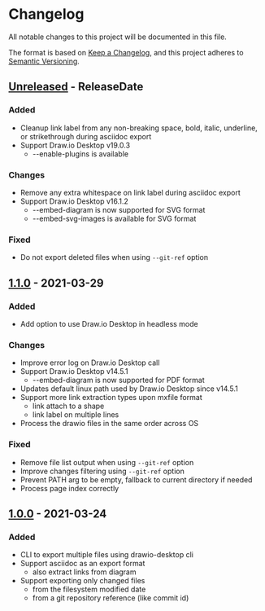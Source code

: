 # Changelog

All notable changes to this project will be documented in this file.

The format is based on [Keep a Changelog](https://keepachangelog.com/en/1.0.0/), and this project adheres
to [Semantic Versioning](https://semver.org/spec/v2.0.0.html).

<!-- next-header -->
## [Unreleased] - ReleaseDate

### Added

* Cleanup link label from any non-breaking space, bold, italic, underline, or strikethrough during asciidoc export
* Support Draw.io Desktop v19.0.3
    * --enable-plugins is available

### Changes

* Remove any extra whitespace on link label during asciidoc export
* Support Draw.io Desktop v16.1.2
  * --embed-diagram is now supported for SVG format
  * --embed-svg-images is available for SVG format

### Fixed

* Do not export deleted files when using `--git-ref` option

## [1.1.0] - 2021-03-29

### Added

* Add option to use Draw.io Desktop in headless mode

### Changes

* Improve error log on Draw.io Desktop call
* Support Draw.io Desktop v14.5.1
  * --embed-diagram is now supported for PDF format
* Updates default linux path used by Draw.io Desktop since v14.5.1
* Support more link extraction types upon mxfile format
  * link attach to a shape
  * link label on multiple lines
* Process the drawio files in the same order across OS

### Fixed

* Remove file list output when using `--git-ref` option
* Improve changes filtering using `--git-ref` option
* Prevent PATH arg to be empty, fallback to current directory if needed
* Process page index correctly

## [1.0.0] - 2021-03-24

### Added

* CLI to export multiple files using drawio-desktop cli
* Support asciidoc as an export format
  * also extract links from diagram
* Support exporting only changed files
  * from the filesystem modified date
  * from a git repository reference (like commit id)

<!-- next-url -->
[Unreleased]: https://github.com/rlespinasse/wints/compare/v1.1.0...HEAD
[1.1.0]: https://github.com/rlespinasse/wints/compare/v1.0.0...v1.1.0

[1.0.0]: https://github.com/rlespinasse/drawio-exported/compare/cb9aec8...v1.0.0
